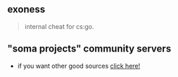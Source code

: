 ## exoness
> internal cheat for cs:go. 

## "soma projects" community servers

- if you want other good sources [click here!](https://discord.gg/np3qN9sjCb)
